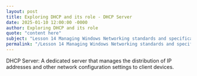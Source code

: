 ```yaml
---
layout: post
title: Exploring DHCP and its role - DHCP Server
date: 2025-01-10 12:00:00 -0000
author: Exploring DHCP and its role
quote: "content here"
subject: "Lesson 14 Managing Windows Networking standards and specifications"
permalink: "/Lesson 14 Managing Windows Networking standards and specifications/Exploring DHCP and its role/Exploring DHCP and its role - DHCP Server"
---
```


DHCP Server: A dedicated server that manages the distribution of IP addresses and other network configuration settings to client devices.
